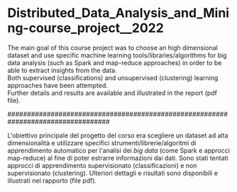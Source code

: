 # Distributed_Data_Analysis_and_Mining-course_project__2022

The main goal of this course project was to choose an high dimensional dataset and use specific machine learning tools/libraries/algorithms for big data analysis (such as Spark and map-reduce approaches) in order to be able to extract insights from the data.   
Both supervised (classifications) and unsupervised (clustering) learning approaches have been attempted.  
Further details and results are available and illustrated in the report (pdf file).  

##################################################################################

L'obiettivo principale del progetto del corso era scegliere un dataset ad alta dimensionalità e utilizzare specifici strumenti/librerie/algoritmi di apprendimento automatico per l'analisi dei _big data_ (come Spark e approcci map-reduce) al fine di poter estrarre informazioni dai dati.
Sono stati tentati approcci di apprendimento supervisionato (classificazioni) e non supervisionato (clustering).
Ulteriori dettagli e risultati sono disponibili e illustrati nel rapporto (file pdf).
